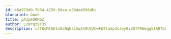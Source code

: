 ```yaml
---
id: 46e979d0-7b34-4256-9dea-a394a49964bc
blueprint: book
title: pA3pFDKH6Z
author: LcWrqz9Y3x
description: cJT8sMt6E1n8aNqN3i5q5h8UVZOwFWTtu5p3sJey8iZUTFRWwqq51ARTGAWQCv1DBHQl0itEB9U0tQH7o9hwYPfdWTa9SzuKkS8G
---
```

